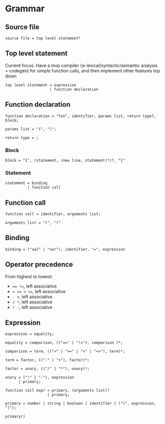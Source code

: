 # Grammar


## Source file

```ebnf
source file = top level statement*
```


## Top level statement

Current focus: Have a mvp compiler (w lexical/syntactic/semantic analysis + codegen) for
simple function calls, and then implement other features top down

```ebnf
top level statement = expression
                    | function declaration
```


## Function declaration

```ebnf
function declaration = "fun", identifier, params list, return type?, block;

params list = "(", ")";

return type = ;
```


### Block

```ebnf
block = "{", (statement, (new line, statement)*)?, "}"
```


### Statement

```ebnf
statement = binding
          | function call
```


## Function call

```ebnf
function call = identifier, arguments list;

arguments list = "(", ")"
```


## Binding

```ebnf
binding = ("val" | "var"), identifier, "=", expression
```


## Operator precedence

From highest to lowest:

- `== !=`, left associative
- `> >= < <=`, left associative
- `- +`, left associative
- `/ *`, left associative
- `! -`, left associative

## Expression

```ebnf
expression = equality;

equality = comparison, (("==" | "!="), comparison )*;

comparison = term, ((">" | ">=" | "<" | "<="), term)*;

term = factor, (("-" | "+"), factor)*;

factor = unary, (("/" | "*"), unary)*;

unary = ("!" | "-"), expression
      | primary;

function call expr = primary, (arguments list)?
                   | primary;

primary = number | string | boolean | identifier | ("(", expression, ")");
```

```thp
primary()
```


